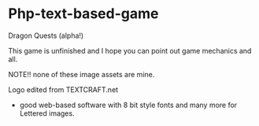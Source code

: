 # Php-text-based-game
Dragon Quests (alpha!)

This game is unfinished and I hope you can point out game mechanics and all.

NOTE!!
none of these image assets are mine.

Logo edited from TEXTCRAFT.net
- good web-based software with 8 bit style fonts and many more for Lettered images.
